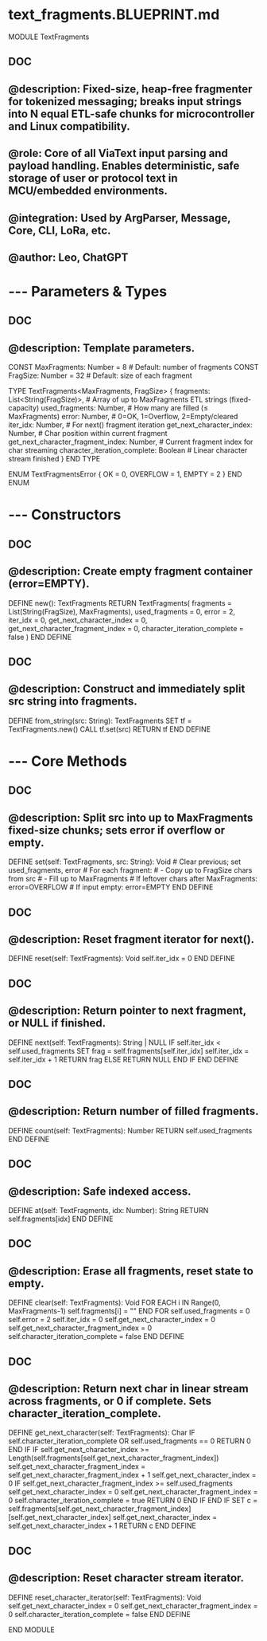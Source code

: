 # text_fragments.BLUEPRINT.md

MODULE TextFragments

  ## DOC
  ## @description: Fixed-size, heap-free fragmenter for tokenized messaging; breaks input strings into N equal ETL-safe chunks for microcontroller and Linux compatibility.
  ## @role: Core of all ViaText input parsing and payload handling. Enables deterministic, safe storage of user or protocol text in MCU/embedded environments.
  ## @integration: Used by ArgParser, Message, Core, CLI, LoRa, etc.
  ## @author: Leo, ChatGPT

  # --- Parameters & Types

  ## DOC
  ## @description: Template parameters.
  CONST MaxFragments: Number = 8     # Default: number of fragments
  CONST FragSize: Number = 32        # Default: size of each fragment

  TYPE TextFragments<MaxFragments, FragSize> {
    fragments: List<String(FragSize)>,         # Array of up to MaxFragments ETL strings (fixed-capacity)
    used_fragments: Number,                    # How many are filled (≤ MaxFragments)
    error: Number,                             # 0=OK, 1=Overflow, 2=Empty/cleared
    iter_idx: Number,                          # For next() fragment iteration
    get_next_character_index: Number,          # Char position within current fragment
    get_next_character_fragment_index: Number, # Current fragment index for char streaming
    character_iteration_complete: Boolean       # Linear character stream finished
  } END TYPE

  ENUM TextFragmentsError {
    OK = 0,
    OVERFLOW = 1,
    EMPTY = 2
  } END ENUM

  # --- Constructors

  ## DOC
  ## @description: Create empty fragment container (error=EMPTY).
  DEFINE new(): TextFragments
    RETURN TextFragments(
      fragments = List(String(FragSize), MaxFragments),
      used_fragments = 0,
      error = 2,
      iter_idx = 0,
      get_next_character_index = 0,
      get_next_character_fragment_index = 0,
      character_iteration_complete = false
    )
  END DEFINE

  ## DOC
  ## @description: Construct and immediately split src string into fragments.
  DEFINE from_string(src: String): TextFragments
    SET tf = TextFragments.new()
    CALL tf.set(src)
    RETURN tf
  END DEFINE

  # --- Core Methods

  ## DOC
  ## @description: Split src into up to MaxFragments fixed-size chunks; sets error if overflow or empty.
  DEFINE set(self: TextFragments, src: String): Void
    # Clear previous; set used_fragments, error
    # For each fragment:
    #   - Copy up to FragSize chars from src
    #   - Fill up to MaxFragments
    # If leftover chars after MaxFragments: error=OVERFLOW
    # If input empty: error=EMPTY
  END DEFINE

  ## DOC
  ## @description: Reset fragment iterator for next().
  DEFINE reset(self: TextFragments): Void
    self.iter_idx = 0
  END DEFINE

  ## DOC
  ## @description: Return pointer to next fragment, or NULL if finished.
  DEFINE next(self: TextFragments): String | NULL
    IF self.iter_idx < self.used_fragments
      SET frag = self.fragments[self.iter_idx]
      self.iter_idx = self.iter_idx + 1
      RETURN frag
    ELSE
      RETURN NULL
    END IF
  END DEFINE

  ## DOC
  ## @description: Return number of filled fragments.
  DEFINE count(self: TextFragments): Number
    RETURN self.used_fragments
  END DEFINE

  ## DOC
  ## @description: Safe indexed access.
  DEFINE at(self: TextFragments, idx: Number): String
    RETURN self.fragments[idx]
  END DEFINE

  ## DOC
  ## @description: Erase all fragments, reset state to empty.
  DEFINE clear(self: TextFragments): Void
    FOR EACH i IN Range(0, MaxFragments-1)
      self.fragments[i] = ""
    END FOR
    self.used_fragments = 0
    self.error = 2
    self.iter_idx = 0
    self.get_next_character_index = 0
    self.get_next_character_fragment_index = 0
    self.character_iteration_complete = false
  END DEFINE

  ## DOC
  ## @description: Return next char in linear stream across fragments, or 0 if complete. Sets character_iteration_complete.
  DEFINE get_next_character(self: TextFragments): Char
    IF self.character_iteration_complete OR self.used_fragments == 0
      RETURN 0
    END IF
    IF self.get_next_character_index >= Length(self.fragments[self.get_next_character_fragment_index])
      self.get_next_character_fragment_index = self.get_next_character_fragment_index + 1
      self.get_next_character_index = 0
      IF self.get_next_character_fragment_index >= self.used_fragments
        self.get_next_character_index = 0
        self.get_next_character_fragment_index = 0
        self.character_iteration_complete = true
        RETURN 0
      END IF
    END IF
    SET c = self.fragments[self.get_next_character_fragment_index][self.get_next_character_index]
    self.get_next_character_index = self.get_next_character_index + 1
    RETURN c
  END DEFINE

  ## DOC
  ## @description: Reset character stream iterator.
  DEFINE reset_character_iterator(self: TextFragments): Void
    self.get_next_character_index = 0
    self.get_next_character_fragment_index = 0
    self.character_iteration_complete = false
  END DEFINE

END MODULE
